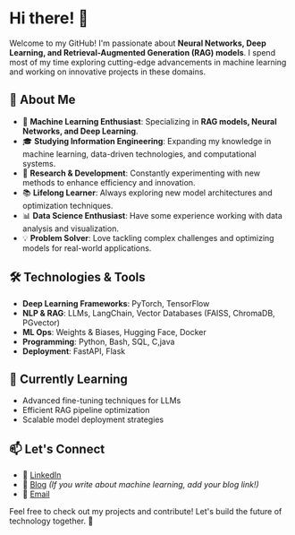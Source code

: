 # Hi there! 👋

Welcome to my GitHub! I'm passionate about **Neural Networks, Deep Learning, and Retrieval-Augmented Generation (RAG) models**. I spend most of my time exploring cutting-edge advancements in machine learning and working on innovative projects in these domains.

## 🚀 About Me
- 🧠 **Machine Learning Enthusiast**: Specializing in **RAG models, Neural Networks, and Deep Learning**.
- 🎓 **Studying Information Engineering**: Expanding my knowledge in machine learning, data-driven technologies, and computational systems.
- 🔬 **Research & Development**: Constantly experimenting with new methods to enhance efficiency and innovation.
- 📚 **Lifelong Learner**: Always exploring new model architectures and optimization techniques.
- 📊 **Data Science Enthusiast**: Have some experience working with data analysis and visualization.
- 💡 **Problem Solver**: Love tackling complex challenges and optimizing models for real-world applications.

## 🛠️ Technologies & Tools
- **Deep Learning Frameworks**: PyTorch, TensorFlow
- **NLP & RAG**: LLMs, LangChain, Vector Databases (FAISS, ChromaDB, PGvector)
- **ML Ops**: Weights & Biases, Hugging Face, Docker
- **Programming**: Python, Bash, SQL, C,java
- **Deployment**: FastAPI, Flask

## 🌱 Currently Learning
- Advanced fine-tuning techniques for LLMs
- Efficient RAG pipeline optimization
- Scalable model deployment strategies

## 📫 Let's Connect
- 💼 [LinkedIn](https://www.linkedin.com/in/setare-mesbah-5a3683305/)
- 📝 [Blog](#) *(If you write about machine learning, add your blog link!)*
- 📧 [Email](mailto:setarems@gmail.com)

Feel free to check out my projects and contribute! Let's build the future of technology together. 🚀

